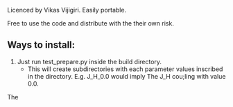 Licenced by Vikas Vijigiri. Easily portable.

Free to use the code and distribute with the their own risk.


Ways to install:
-----------------

1) Just run test_prepare.py inside the build directory. 
   * This will create subdirectories with each parameter values inscribed in the directory. E.g. J_H_0.0 would imply The J_H cou;ling with value 0.0.
   
   
The    
   
    

